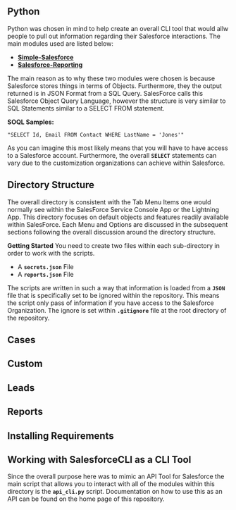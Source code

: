 ## Python
Python was chosen in mind to help create an overall CLI tool that would allw people to pull out information regarding their Salesforce interactions. The main modules used are listed below:

- **[Simple-Salesforce](https://pypi.org/project/simple-salesforce/)**
- **[Salesforce-Reporting](https://pypi.org/project/salesforce-reporting/)**

The main reason as to why these two modules were chosen is because Salesforce stores things in terms of Objects. Furthermore, they the output returned is in JSON Format from a SQL Query. SalesForce calls this Salesforce Object Query Language, however the structure is very similar to SQL Statements similar to a SELECT FROM statement. 

**SOQL Samples:**
```
"SELECT Id, Email FROM Contact WHERE LastName = 'Jones'"
```

As you can imagine this most likely means that you will have to have access to a Salesforce account.
Furthermore, the overall **`SELECT`** statements can vary due to the customization organizations can achieve within Salesforce. 

## Directory Structure
The overall directory is consistent with the Tab Menu Items one would normally see within the SalesForce Service Console App or the Lightning App. This directory focuses on default objects and features readily available within SalesForce. Each Menu and Options are discussed in the subsequent sections following the overall discussion around the directory structure. 

**Getting Started** 
You need to create two files within each sub-directory in order to work with the scripts. 

- A **`secrets.json`** File
- A **`reports.json`** File 

The scripts are written in such a way that information is loaded from a **`JSON`** file that is specifically set to be ignored within the repository. This means the script only pass of information if you have access to the Salesforce Organization. The ignore is set within **`.gitignore`** file at the root directory of the repository. 

## Cases

## Custom

## Leads 

## Reports

## Installing Requirements

## Working with SalesforceCLI as a CLI Tool 
Since the overall purpose here was to mimic an API Tool for Salesforce the main script that allows you to interact with all of the modules within this directory is the **`api_cli.py`** script. Documentation on how to use this as an API can be found on the home page of this repository. 
